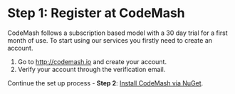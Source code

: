 # Step 1: Register at CodeMash

CodeMash follows a subscription based model with a 30 day trial for a first month of use. To start using our services you firstly need to create an account.

1. Go to http://codemash.io and create your account.
2. Verify your account through the verification email.

Continue the set up process - **Step 2**: [Install CodeMash via NuGet](https://github.com/codemash-io/CodeMash.Net/blob/master/docs/Getting%20started.md).
